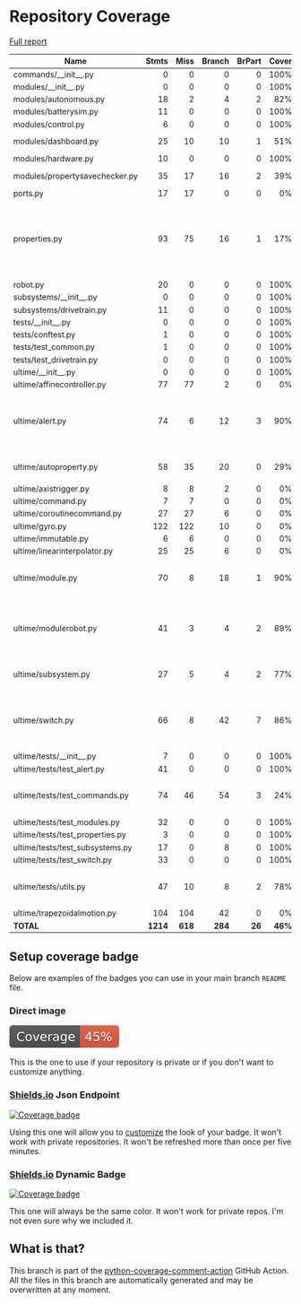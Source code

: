 # Repository Coverage

[Full report](https://htmlpreview.github.io/?https://github.com/Ultime5528/FRC2025/blob/python-coverage-comment-action-data/htmlcov/index.html)

| Name                             |    Stmts |     Miss |   Branch |   BrPart |   Cover |   Missing |
|--------------------------------- | -------: | -------: | -------: | -------: | ------: | --------: |
| commands/\_\_init\_\_.py         |        0 |        0 |        0 |        0 |    100% |           |
| modules/\_\_init\_\_.py          |        0 |        0 |        0 |        0 |    100% |           |
| modules/autonomous.py            |       18 |        2 |        4 |        2 |     82% |    30, 34 |
| modules/batterysim.py            |       11 |        0 |        0 |        0 |    100% |           |
| modules/control.py               |        6 |        0 |        0 |        0 |    100% |           |
| modules/dashboard.py             |       25 |       10 |       10 |        1 |     51% |23-40, 44->47 |
| modules/hardware.py              |       10 |        0 |        0 |        0 |    100% |           |
| modules/propertysavechecker.py   |       35 |       17 |       16 |        2 |     39% |22-26, 31-47 |
| ports.py                         |       17 |       17 |        0 |        0 |      0% |      1-35 |
| properties.py                    |       93 |       75 |       16 |        1 |     17% |19-27, 37-59, 63-79, 83-96, 100-142, 146-180 |
| robot.py                         |       20 |        0 |        0 |        0 |    100% |           |
| subsystems/\_\_init\_\_.py       |        0 |        0 |        0 |        0 |    100% |           |
| subsystems/drivetrain.py         |       11 |        0 |        0 |        0 |    100% |           |
| tests/\_\_init\_\_.py            |        0 |        0 |        0 |        0 |    100% |           |
| tests/conftest.py                |        1 |        0 |        0 |        0 |    100% |           |
| tests/test\_common.py            |        1 |        0 |        0 |        0 |    100% |           |
| tests/test\_drivetrain.py        |        0 |        0 |        0 |        0 |    100% |           |
| ultime/\_\_init\_\_.py           |        0 |        0 |        0 |        0 |    100% |           |
| ultime/affinecontroller.py       |       77 |       77 |        2 |        0 |      0% |     1-122 |
| ultime/alert.py                  |       74 |        6 |       12 |        3 |     90% |42, 70, 83, 87, 98, 101, 106->105 |
| ultime/autoproperty.py           |       58 |       35 |       20 |        0 |     29% |33-35, 39, 50-102 |
| ultime/axistrigger.py            |        8 |        8 |        2 |        0 |      0% |      1-16 |
| ultime/command.py                |        7 |        7 |        0 |        0 |      0% |      1-11 |
| ultime/coroutinecommand.py       |       27 |       27 |        6 |        0 |      0% |      1-41 |
| ultime/gyro.py                   |      122 |      122 |       10 |        0 |      0% |     1-181 |
| ultime/immutable.py              |        6 |        6 |        0 |        0 |      0% |       1-8 |
| ultime/linearinterpolator.py     |       25 |       25 |        6 |        0 |      0% |      1-36 |
| ultime/module.py                 |       70 |        8 |       18 |        1 |     90% |12, 18, 30, 36, 48, 51, 54, 82 |
| ultime/modulerobot.py            |       41 |        3 |        4 |        2 |     89% |12->exit, 21->exit, 52, 55, 58 |
| ultime/subsystem.py              |       27 |        5 |        4 |        2 |     77% |11, 15, 25, 32, 37 |
| ultime/switch.py                 |       66 |        8 |       42 |        7 |     86% |29->exit, 41, 53, 57, 67, 71, 81, 84, 87 |
| ultime/tests/\_\_init\_\_.py     |        7 |        0 |        0 |        0 |    100% |           |
| ultime/tests/test\_alert.py      |       41 |        0 |        0 |        0 |    100% |           |
| ultime/tests/test\_commands.py   |       74 |       46 |       54 |        3 |     24% |20-26, 31, 36-39, 46-106 |
| ultime/tests/test\_modules.py    |       32 |        0 |        0 |        0 |    100% |           |
| ultime/tests/test\_properties.py |        3 |        0 |        0 |        0 |    100% |           |
| ultime/tests/test\_subsystems.py |       17 |        0 |        8 |        0 |    100% |           |
| ultime/tests/test\_switch.py     |       33 |        0 |        0 |        0 |    100% |           |
| ultime/tests/utils.py            |       47 |       10 |        8 |        2 |     78% |19, 25-26, 28, 37-39, 47-49 |
| ultime/trapezoidalmotion.py      |      104 |      104 |       42 |        0 |      0% |     1-203 |
|                        **TOTAL** | **1214** |  **618** |  **284** |   **26** | **46%** |           |


## Setup coverage badge

Below are examples of the badges you can use in your main branch `README` file.

### Direct image

[![Coverage badge](https://raw.githubusercontent.com/Ultime5528/FRC2025/python-coverage-comment-action-data/badge.svg)](https://htmlpreview.github.io/?https://github.com/Ultime5528/FRC2025/blob/python-coverage-comment-action-data/htmlcov/index.html)

This is the one to use if your repository is private or if you don't want to customize anything.

### [Shields.io](https://shields.io) Json Endpoint

[![Coverage badge](https://img.shields.io/endpoint?url=https://raw.githubusercontent.com/Ultime5528/FRC2025/python-coverage-comment-action-data/endpoint.json)](https://htmlpreview.github.io/?https://github.com/Ultime5528/FRC2025/blob/python-coverage-comment-action-data/htmlcov/index.html)

Using this one will allow you to [customize](https://shields.io/endpoint) the look of your badge.
It won't work with private repositories. It won't be refreshed more than once per five minutes.

### [Shields.io](https://shields.io) Dynamic Badge

[![Coverage badge](https://img.shields.io/badge/dynamic/json?color=brightgreen&label=coverage&query=%24.message&url=https%3A%2F%2Fraw.githubusercontent.com%2FUltime5528%2FFRC2025%2Fpython-coverage-comment-action-data%2Fendpoint.json)](https://htmlpreview.github.io/?https://github.com/Ultime5528/FRC2025/blob/python-coverage-comment-action-data/htmlcov/index.html)

This one will always be the same color. It won't work for private repos. I'm not even sure why we included it.

## What is that?

This branch is part of the
[python-coverage-comment-action](https://github.com/marketplace/actions/python-coverage-comment)
GitHub Action. All the files in this branch are automatically generated and may be
overwritten at any moment.